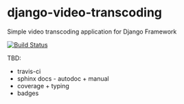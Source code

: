# django-video-transcoding
Simple video transcoding application for Django Framework

[![Build Status](https://travis-ci.org/just-work/django-video-transcoding.svg?branch=master)](https://travis-ci.org/just-work/django-video-transcoding)


TBD:

* travis-ci
* sphinx docs - autodoc + manual
* coverage + typing
* badges
